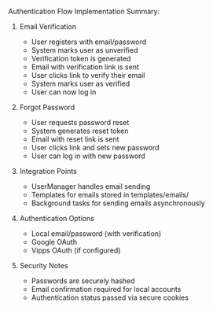 
Authentication Flow Implementation Summary:

1. Email Verification
   - User registers with email/password
   - System marks user as unverified
   - Verification token is generated
   - Email with verification link is sent
   - User clicks link to verify their email
   - System marks user as verified
   - User can now log in

2. Forgot Password
   - User requests password reset
   - System generates reset token
   - Email with reset link is sent
   - User clicks link and sets new password
   - User can log in with new password

3. Integration Points
   - UserManager handles email sending
   - Templates for emails stored in templates/emails/
   - Background tasks for sending emails asynchronously

4. Authentication Options
   - Local email/password (with verification)
   - Google OAuth
   - Vipps OAuth (if configured)

5. Security Notes
   - Passwords are securely hashed
   - Email confirmation required for local accounts
   - Authentication status passed via secure cookies
